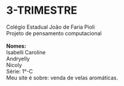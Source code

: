 # 3-TRIMESTRE

Colégio Estadual João de Faria Pioli
<br>
Projeto de pensamento computacional
<br>
<br>
<b>Nomes:</b>
<br>
Isabelli Caroline
<br>
Andryelly
<br>
Nicoly
<br>
Série: 1°-C
<br>
Meu site é sobre: venda de velas aromáticas.
